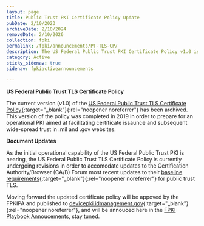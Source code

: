 ```yaml
---
layout: page
title: Public Trust PKI Certificate Policy Update
pubDate: 2/10/2023
archiveDate: 2/10/2024
removeDate: 2/10/2026
collection: fpki
permalink: /fpki/announcements/PT-TLS-CP/
description: The US Federal Public Trust PKI Certificate Policy v1.0 is now archived and undergoing revision.
category: Active
sticky_sidenav: true
sidenav: fpkiactiveannouncements
      
---
```


**US Federal Public Trust TLS Certificate Policy**

The current version (v1.0) of the [US Federal Public Trust TLS Certificate Policy](https://devicepki.idmanagement.gov/assets/docs/us-federal-public-trust-tls-cp.pdf){:target="_blank"}{:rel="noopener noreferrer"} has been archived.  This version of the policy was completed in 2019 in order to prepare for an operational PKI aimed at facilitating certificate issaunce and subsequent wide-spread trust in .mil and .gov websites.

**Document Updates**

As the initial operational capability of the US Federal Public Trust PKI is nearing, the US Federal Public Trust TLS Certificate Policy is currently undergoing revisions in order to accomodate updates to the Certification Authority/Browser (CA/B) Forum most recent updates to their [baseline requirements](https://cabforum.org/baseline-requirements-documents/){:target="_blank"}{:rel="noopener noreferrer"} for public trust TLS. 

Moving forward the updated certificate policy will be appoved by the FPKIPA and published to [devicepki.idmanagement.gov](https://devicepki.idmanagement.gov/){:target="_blank"}{:rel="noopener noreferrer"}, and will be annouced here in the [FPKI Playbook Annoucements]({{site.baseurl}}/fpki/announcements/), stay tuned.
